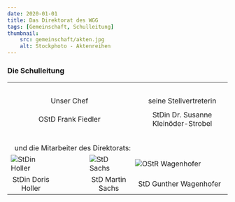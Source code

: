 ```yaml
---
date: 2020-01-01
title: Das Direktorat des WGG
tags: [Gemeinschaft, Schulleitung]
thumbnail: 
    src: gemeinschaft/akten.jpg
    alt: Stockphoto - Aktenreihen
---
```


### Die Schulleitung

<table style="margin:auto">
    <tr>
        <td colspan="2" style="padding-top: 2em; text-align: center">Unser Chef</td>
        <td colspan="2" style="padding-top: 2em;padding-left: 20px;text-align:center">seine Stellvertreterin</td>
    </tr>
    <tr>
        <td colspan="2">
        </td>
        <td colspan="2" style="padding-left:20px;">
        </td>
    </tr>
    <tr>
        <td colspan="2" style="text-align: center">
           OStD Frank Fiedler
        </td>
        <td colspan="2" style="padding-left:20px; text-align: center">
            StDin Dr. Susanne Kleinöder-Strobel
        </td>
    </tr>
    <tr>
        <td colspan="4" style="padding-top: 2em; text-align:left">
            &nbsp; und die Mitarbeiter des Direktorats:
        </td>
    </tr>
    <tr>
        <td>
            <img src="/images/schulleitung/holler.jpg" alt="StDin Holler" style="padding-right:80px">
        </td>
        <td>
            <img src="/images/schulleitung/sachs.jpg" alt="StD Sachs">
        </td>
        <td>
            <img src="/images/schulleitung/wagenhofer.jpg" alt="OStR Wagenhofer">
        </td>
    </tr>
    <tr>
        <td style = "text-align: center; padding-right:80px">
            StDin Doris Holler
        </td>
        <td style="text-align: center">
            StD Martin Sachs
        </td>
        <td style="text-align: center">
            StD Gunther Wagenhofer
        </td>
    </tr>
</table>